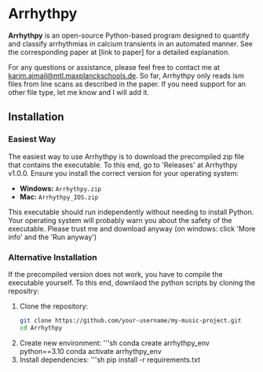 # Arrhythpy

**Arrhythpy** is an open-source Python-based program designed to quantify and classify arrhythmias in calcium transients in an automated manner. See the corresponding paper at [link to paper] for a detailed explanation.

For any questions or assistance, please feel free to contact me at [karim.ajmail@mtl.maxplanckschools.de](mailto:karim.ajmail@mtl.maxplanckschools.de).
So far, Arrhythpy only reads lsm files from line scans as described in the paper. If you need support for an other file type, let me know and I will add it.

## Installation

### Easiest Way

The easiest way to use Arrhythpy is to download the precompiled zip file that contains the executable. To this end, go to 'Releases' at Arrhythpy v1.0.0. Ensure you install the correct version for your operating system:
- **Windows:** `Arrhythpy.zip`
- **Mac:** `Arrhythpy_IOS.zip`

This executable should run independently without needing to install Python. Your operating system will probably warn you about the safety of the executable. Please trust me and download anyway (on windows: click 'More info' and the 'Run anyway')

### Alternative Installation

If the precompiled version does not work, you have to compile the executable yourself. To this end, downlaod the python scripts by cloning the repositry:
1. Clone the repository:
   ```sh
   git clone https://github.com/your-username/my-music-project.git
   cd Arrhythpy
2. Create new environment:
   '''sh
   conda create arrhythpy_env python==3.10
   conda activate arrhythpy_env
3. Install dependencies:
   '''sh
   pip install -r requirements.txt
